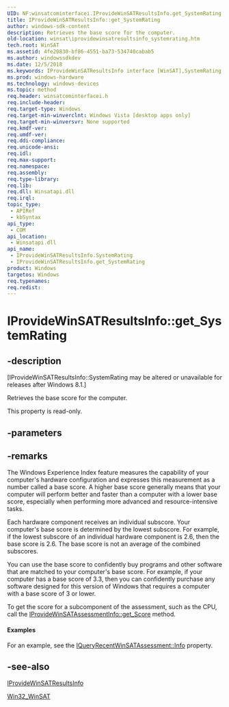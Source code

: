 ```yaml
---
UID: NF:winsatcominterfacei.IProvideWinSATResultsInfo.get_SystemRating
title: IProvideWinSATResultsInfo::get_SystemRating
author: windows-sdk-content
description: Retrieves the base score for the computer.
old-location: winsat\iprovidewinsatresultsinfo_systemrating.htm
tech.root: WinSAT
ms.assetid: 4fe20830-bf86-4551-ba73-534740cabab5
ms.author: windowssdkdev
ms.date: 12/5/2018
ms.keywords: IProvideWinSATResultsInfo interface [WinSAT],SystemRating property, IProvideWinSATResultsInfo.SystemRating, IProvideWinSATResultsInfo.get_SystemRating, IProvideWinSATResultsInfo::SystemRating, IProvideWinSATResultsInfo::get_SystemRating, SystemRating property [WinSAT], SystemRating property [WinSAT],IProvideWinSATResultsInfo interface, get_SystemRating, winsat.iprovidewinsatresultsinfo_systemrating, winsatcominterfacei/IProvideWinSATResultsInfo::SystemRating, winsatcominterfacei/IProvideWinSATResultsInfo::get_SystemRating
ms.prod: windows-hardware
ms.technology: windows-devices
ms.topic: method
req.header: winsatcominterfacei.h
req.include-header: 
req.target-type: Windows
req.target-min-winverclnt: Windows Vista [desktop apps only]
req.target-min-winversvr: None supported
req.kmdf-ver: 
req.umdf-ver: 
req.ddi-compliance: 
req.unicode-ansi: 
req.idl: 
req.max-support: 
req.namespace: 
req.assembly: 
req.type-library: 
req.lib: 
req.dll: Winsatapi.dll
req.irql: 
topic_type:
 - APIRef
 - kbSyntax
api_type:
 - COM
api_location:
 - Winsatapi.dll
api_name:
 - IProvideWinSATResultsInfo.SystemRating
 - IProvideWinSATResultsInfo.get_SystemRating
product: Windows
targetos: Windows
req.typenames: 
req.redist: 
---
```


# IProvideWinSATResultsInfo::get_SystemRating


## -description


<p class="CCE_Message">[IProvideWinSATResultsInfo::SystemRating may be altered or unavailable for releases after Windows 8.1.]

Retrieves the base score for the computer.

This property is read-only.


## -parameters


## -remarks



The Windows Experience Index feature measures the capability of your computer's hardware configuration and expresses this measurement as a number called a base score. A higher base score generally means that your computer will perform better and faster than a computer with a lower base score, especially when performing more advanced and resource-intensive tasks. 



Each hardware component receives an individual subscore. Your computer's base score is determined by the lowest subscore. For example, if the lowest subscore of an individual hardware component is 2.6, then the base score is 2.6. The base score is not an average of the combined subscores.



You can use the base score to confidently buy programs and other software that are matched to your computer's base score. For example, if your computer has a base score of 3.3, then you can confidently purchase any software designed for this version of Windows that requires a computer with a base score of 3 or lower.


To get the score for a subcomponent of the assessment, such as the CPU, call the <a href="https://msdn.microsoft.com/a1fbeb60-10dd-4082-8d2e-76c4baf35152">IProvideWinSATAssessmentInfo::get_Score</a> method.


#### Examples

For an example, see the <a href="https://msdn.microsoft.com/11697416-aa4d-4724-bd63-8d123e2b32cb">IQueryRecentWinSATAssessment::Info</a> property.

<div class="code"></div>



## -see-also




<a href="https://msdn.microsoft.com/bd15bc63-a918-43a7-9864-4206a0b6af84">IProvideWinSATResultsInfo</a>



<a href="https://msdn.microsoft.com/adf4de42-9dfd-46a7-ae75-3bbcfd15dd68">Win32_WinSAT</a>
 

 

